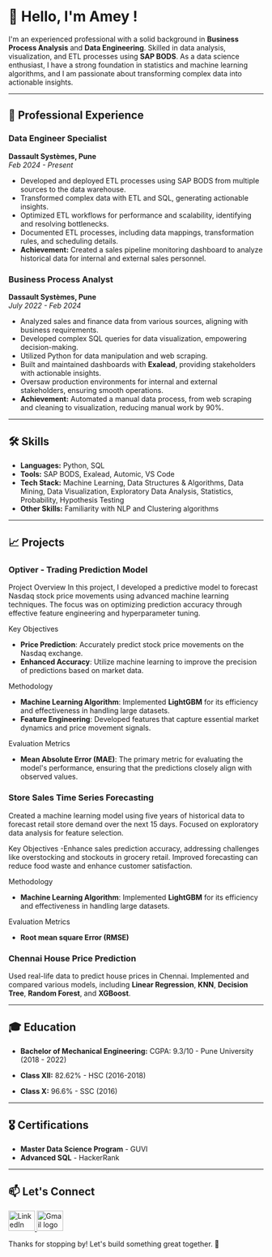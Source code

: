 # 👋 Hello, I'm Amey !

I'm an experienced professional with a solid background in **Business Process Analysis** and **Data Engineering**. Skilled in data analysis, visualization, and ETL processes using **SAP BODS**. As a data science enthusiast, I have a strong foundation in statistics and machine learning algorithms, and I am passionate about transforming complex data into actionable insights.

---

## 💼 Professional Experience

### Data Engineer Specialist
**Dassault Systèmes, Pune**  
_Feb 2024 - Present_

- Developed and deployed ETL processes using SAP BODS from multiple sources to the data warehouse.
- Transformed complex data with ETL and SQL, generating actionable insights.
- Optimized ETL workflows for performance and scalability, identifying and resolving bottlenecks.
- Documented ETL processes, including data mappings, transformation rules, and scheduling details.
- **Achievement:** Created a sales pipeline monitoring dashboard to analyze historical data for internal and external sales personnel.

### Business Process Analyst
**Dassault Systèmes, Pune**  
_July 2022 - Feb 2024_

- Analyzed sales and finance data from various sources, aligning with business requirements.
- Developed complex SQL queries for data visualization, empowering decision-making.
- Utilized Python for data manipulation and web scraping.
- Built and maintained dashboards with **Exalead**, providing stakeholders with actionable insights.
- Oversaw production environments for internal and external stakeholders, ensuring smooth operations.
- **Achievement:** Automated a manual data process, from web scraping and cleaning to visualization, reducing manual work by 90%.

---

## 🛠️ Skills

- **Languages:** Python, SQL
- **Tools:** SAP BODS, Exalead, Automic, VS Code
- **Tech Stack:** Machine Learning, Data Structures & Algorithms, Data Mining, Data Visualization, Exploratory Data Analysis, Statistics, Probability, Hypothesis Testing
- **Other Skills:** Familiarity with NLP and Clustering algorithms

---

## 📈 Projects

### Optiver - Trading Prediction Model

 Project Overview
In this project, I developed a predictive model to forecast Nasdaq stock price movements using advanced machine learning techniques. The focus was on optimizing prediction accuracy through effective feature engineering and hyperparameter tuning.

 Key Objectives
- **Price Prediction**: Accurately predict stock price movements on the Nasdaq exchange.
- **Enhanced Accuracy**: Utilize machine learning to improve the precision of predictions based on market data.

 Methodology
- **Machine Learning Algorithm**: Implemented **LightGBM** for its efficiency and effectiveness in handling large datasets.
- **Feature Engineering**: Developed features that capture essential market dynamics and price movement signals.

 Evaluation Metrics
- **Mean Absolute Error (MAE)**: The primary metric for evaluating the model's performance, ensuring that the predictions closely align with observed values.

### Store Sales Time Series Forecasting
Created a machine learning model using five years of historical data to forecast retail store demand over the next 15 days. Focused on exploratory data analysis for feature selection.

 Key Objectives
-Enhance sales prediction accuracy, addressing challenges like overstocking and stockouts in grocery retail. Improved forecasting can reduce food waste and enhance customer satisfaction.

 Methodology
- **Machine Learning Algorithm**: Implemented **LightGBM** for its efficiency and effectiveness in handling large datasets.

Evaluation Metrics
- **Root mean square Error (RMSE)**

### Chennai House Price Prediction
Used real-life data to predict house prices in Chennai. Implemented and compared various models, including **Linear Regression**, **KNN**, **Decision Tree**, **Random Forest**, and **XGBoost**.

---

## 🎓 Education

- **Bachelor of Mechanical Engineering:**  CGPA:  9.3/10 - Pune University (2018 - 2022)

- **Class XII:**   82.62% - HSC (2016-2018)
- **Class X:**   96.6% - SSC (2016)

---

## 🎖️ Certifications

- **Master Data Science Program** - GUVI
- **Advanced SQL** - HackerRank

---

## 📫 Let's Connect
<div align="left">
    <a href="https://www.linkedin.com/in/amey-k-2b9775202/" target="_blank">
        <img src="https://raw.githubusercontent.com/maurodesouza/profile-readme-generator/master/src/assets/icons/social/linkedin/default.svg" width="52" height="40" alt="LinkedIn logo" />
    </a>
    <a href="mailto:ackadam01@gmail.com" target="_blank">
        <img src="https://raw.githubusercontent.com/maurodesouza/profile-readme-generator/master/src/assets/icons/social/gmail/default.svg" width="52" height="40" alt="Gmail logo" />
    </a>


  </div>



Thanks for stopping by! Let's build something great together. 🚀
